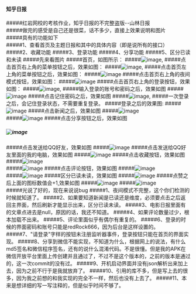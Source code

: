####  知乎日报#####红岩网校的考核作业，知乎日报的不完整盗版--山林日报      #####做完的感受是自己还是很菜，话不多少，直接上效果说明和图片   #####具有的功能如下  #####1、查看首页及主题日报和其中的具体内容（即是说所有的接口）#####2、收藏功能#####3、登录功能#####4、分享功能#####5、区分已读和未读#####先来看图片#####首页，如图所示：#####![image](readMeNeedPicture/SRC_20170224_071832.jpg),#####点击首页右上角的菜单按钮之后，效果如图：#####![image](readMeNeedPicture/SRC_20170224_071839.jpg),#####点击首页左上角的菜单按钮之后，效果如图：#####![image](readMeNeedPicture/SRC_20170224_071848.jpg)#####点击首页右上角的夜间模式按钮，效果如图：#####![image](readMeNeedPicture/SRC_20170224_071918.jpg)#####点击首页右上角的登录按钮，效果如图：#####![image](readMeNeedPicture/SRC_20170224_072346.jpg),#####输入登录的账号和密码之后，效果如图#####![image](readMeNeedPicture/SRC_20170224_072409.jpg)#####点击记住密码之后，效果如图#####![image](readMeNeedPicture/SRC_20170224_072415.jpg),#####一次登录之后，会记住登录状态，不需要重复登录。#####登录之后的效果图:#####![image](readMeNeedPicture/SRC_20170224_072423.jpg)#####点击新闻之后，效果如图#####![image](readMeNeedPicture/SRC_20170224_072050.jpg)   #####![image](readMeNeedPicture/SRC_20170224_071950.jpg)#####点击分享按钮之后，效果如图##### ![image](readMeNeedPicture/SRC_20170224_072001.jpg)#####点击发送给QQ好友，效果如图#####![image](readMeNeedPicture/SRC_20170224_072013.jpg)#####点击发送给QQ好友里面的我的电脑，效果如图#####![image](readMeNeedPicture/SRC_20170224_072020.jpg)#####点击收藏按钮，效果如图#####![image](readMeNeedPicture/SRC_20170224_072033.jpg)   #####![image](readMeNeedPicture/SRC_20170224_072450.jpg)#####点击评论按钮，效果如图#####![image](readMeNeedPicture/SRC_20170224_072142.jpg)     #####![image](readMeNeedPicture/SRC_20170224_072153.jpg)#####区分已读未读，效果如图#####![image](readMeNeedPicture/SRC_20170224_072506.jpg)#####点赞之后上面的图标数值会+1,效果如图#####![image](readMeNeedPicture/SRC_20170224_071950.jpg)#####![image](readMeNeedPicture/SRC_20170224_072050.jpg)    #####光说了好的，现在来说说bug#####1、夜间模式不完整，这个你们检测的时候就知道了。#####2、如果要知道新闻是已读还是维度，必须要点击之后返回主界面，然后刷新才能显示出来，区分已读未读。#####3、电影日报里面有的文章点进去是null，原因的话，我还不知道。#####4、如果评论数量过少，根本加载不出来。#####5、评论里面似乎有偶尔有重复的。#####6、登录的时候的界面密码和账号只能是redRock666，因为后台是这样设置的。#####7、"请登录"字样的按钮未注册监听器事件，登录按钮只能在首页的界面实现。#####8、分享到微信不能实现，不知道为什么，根据网上的说法，有什么md5签名和微信程序签名，还有的说什么混淆代码。不是很懂。但是我的APK在微信开放平台里面上传创建并且通过了，不过不是这个版本的，之前的版本是通过的，这一次commit的没有过。#####9、开机启动界面并没有json解析出来加上去，因为之前不行于是我就放弃了。#####10、引用的库不多，但是写上去的很多，因为我之前想的和我实现的完全不一样，然后也没有上去了。#####11、本来是想详细的写一写注释的，但是似乎时间不够了。